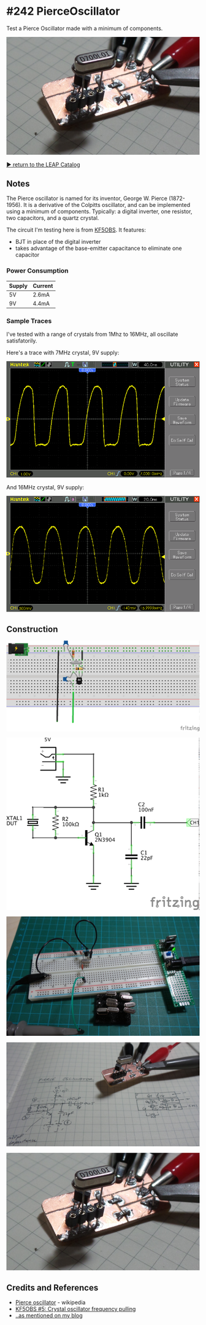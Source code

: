 # #242 PierceOscillator

Test a Pierce Oscillator made with a minimum of components.

![The Build](./assets/PierceOscillator_build.jpg?raw=true)


[:arrow_forward: return to the LEAP Catalog](http://leap.tardate.com)

## Notes

The Pierce oscillator is named for its inventor, George W. Pierce (1872-1956). It is a derivative of the Colpitts oscillator,
and can be implemented using a minimum of components. Typically: a digital inverter, one resistor, two capacitors, and a quartz crystal.

The circuit I'm testing here is from [KF5OBS](https://www.youtube.com/watch?v=_OsvXQe_l2E). It features:
* BJT in place of the digital inverter
* takes advantage of the base-emitter capacitance to eliminate one capacitor


### Power Consumption

| Supply | Current |
|--------|---------|
| 5V     | 2.6mA   |
| 9V     | 4.4mA   |


### Sample Traces

I've tested with a range of crystals from 1Mhz to 16MHz, all oscillate satisfatorily.

Here's a trace with 7MHz crystal, 9V supply:

![7MHz_9V](./assets/7MHz_9V.gif?raw=true)

And 16MHz crystal, 9V supply:

![16MHz_9V](./assets/16MHz_9V.gif?raw=true)

## Construction

![Breadboard](./assets/PierceOscillator_bb.jpg?raw=true)

![The Schematic](./assets/PierceOscillator_schematic.jpg?raw=true)

![PierceOscillator_breadboard_build.jpg](./assets/PierceOscillator_breadboard_build.jpg?raw=true)

![PierceOscillator_layout](./assets/PierceOscillator_layout.jpg?raw=true)

![PierceOscillator_build](./assets/PierceOscillator_build.jpg?raw=true)

## Credits and References
* [Pierce oscillator](https://en.wikipedia.org/wiki/Pierce_oscillator) - wikipedia
* [KF5OBS #5: Crystal oscillator frequency pulling](https://www.youtube.com/watch?v=_OsvXQe_l2E)
* [..as mentioned on my blog](https://blog.tardate.com/2017/01/leap242-minimal-pierce-oscillator.html)
